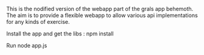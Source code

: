 
This is the nodified version of the webapp part of the grals app behemoth.
The aim is to provide a flexible webapp to allow various api implementations for any kinds of exercise.

Install the app and get the libs : 
npm install 

Run node app.js
